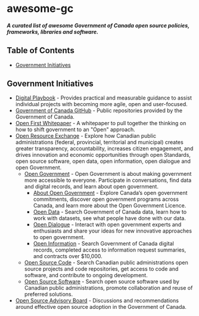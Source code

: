 # awesome-gc

##### A curated list of awesome **Government of Canada** open source policies, frameworks, libraries and software.

## Table of Contents

- [Government Initiatives](#government-initiatives)

## Government Initiatives

- [Digital Playbook](https://canada-ca.github.io/digital-playbook-guide-numerique/views-vues/standards-normes/en/overview.html) - Provides practical and measurable guidance to assist individual projects with becoming more agile, open and user-focused.
- [Government of Canada GitHub](https://github.com/canada-ca) - Public repositories provided by the Government of Canada.
- [Open First Whitepaper](https://github.com/canada-ca/Open_First_Whitepaper) - A whitepaper to pull together the thinking on how to shift government to an "Open" approach.
- [Open Resource Exchange](https://canada-ca.github.io/ore-ero/home.html) - Explore how Canadian public administrations (federal, provincial, territorial and municipal) creates greater transparency, accountability, increases citizen engagement, and drives innovation and economic opportunities through open Standards, open source software, open data, open information, open dialogue and open Government.
    - [Open Government](https://open.canada.ca/en) - Open Government is about making government more accessible to everyone. Participate in conversations, find data and digital records, and learn about open government.
        - [About Open Government](https://open.canada.ca/en/about-open-government) - Explore Canada’s open government commitments, discover open government programs across Canada, and learn more about the Open Government Licence.
        - [Open Data](https://open.canada.ca/en/open-data) - Search Government of Canada data, learn how to work with datasets, see what people have done with our data.
        - [Open Dialogue](https://open.canada.ca/en/open-dialogue) - Interact with open government experts and enthusiasts and share your ideas for new innovative approaches to open government.
        - [Open Information](https://open.canada.ca/en/open-information) - Search Government of Canada digital records, completed access to information request summaries, and contracts over $10,000.
    - [Open Source Code](https://canada-ca.github.io/ore-ero/open-source-code.html) - Search Canadian public administrations open source projects and code repositories, get access to code and software, and contribute to ongoing development.
    - [Open Source Software](https://canada-ca.github.io/ore-ero/open-source-software.html) - Search open source software used by Canadian public administrations, promote collaboration and reuse of preferred solutions.
- [Open Source Advisory Board](https://github.com/canada-ca/OS-Advisory_Conseil-SO) - Discussions and recommendations around effective open source adoption in the Government of Canada.
